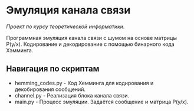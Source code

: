 # Эмуляция канала связи
_Проект по курсу теоретической информатики._

Программная эмуляция канала связи с шумом на основе матрицы P(y/x). Кодирование и декодирование с помощью бинарного кода Хэмминга.

## Навигация по скриптам
* hemming_codes.py - Код Хемминга для кодирования и декобирования сообщений.
* channel.py - Реализация блока канала связи.
* main.py - Процесс эмуляции. Задаётся сообщение и матрица P(y/x).
